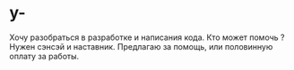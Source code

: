 # y-
Хочу разобраться в разработке и написания кода. Кто может помочь ? Нужен сэнсэй и наставник. Предлагаю за помощь, или половинную оплату за работы.
